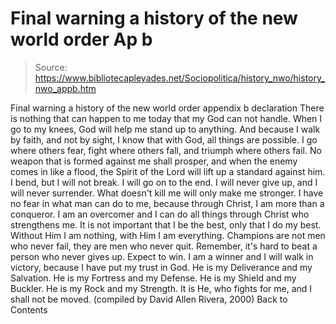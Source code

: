 # Final warning a history of the new world order Ap b

> Source: https://www.bibliotecapleyades.net/Sociopolitica/history_nwo/history_nwo_appb.htm

Final warning
a history of the new world order
appendix b
declaration
There is nothing that can happen to me today that my God can not handle. When I go to my knees, God will help me stand up to anything. And because I walk by faith, and not by sight, I know that with God, all things are possible. I go where others fear, fight where others fall, and triumph where others fail. No weapon that is formed against me shall prosper, and when the enemy comes in like a flood, the Spirit of the Lord will lift up a standard against him.
I bend, but I will not break. I will go on to the end. I will never give up, and I will never surrender. What doesn't kill me will only make me stronger. I have no fear in what man can do to me, because through Christ, I am more than a conqueror. I am an overcomer and I can do all things through Christ who strengthens me.
It is not important that I be the best, only that I do my best. Without Him I am nothing, with Him I am everything. Champions are not men who never fail, they are men who never quit. Remember, it's hard to beat a person who never gives up. Expect to win. I am a winner and I will walk in victory, because I have put my trust in God. He is my Deliverance and my Salvation. He is my Fortress and my Defense. He is my Shield and my Buckler. He is my Rock and my Strength. It is He, who fights for me, and I shall not be moved.
(compiled by David Allen Rivera, 2000)
Back to Contents
